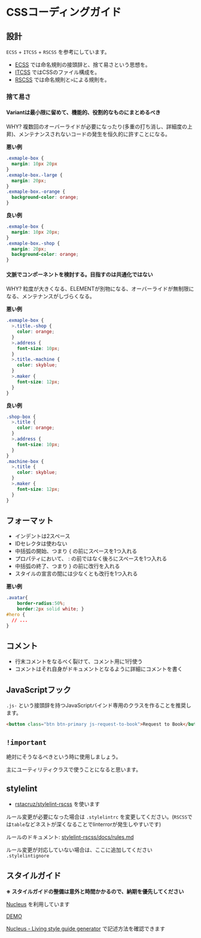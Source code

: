 # CSSコーディングガイド

## 設計
`ECSS` + `ITCSS` + `RSCSS` を参考にしています。

- [ECSS](http://ecss.io/) では命名規則の接頭辞と、捨て易さという思想を。
- [ITCSS](http://itcss.io/) ではCSSのファイル構成を。
- [RSCSS](http://rscss.io/) では命名規則と`>`による規則を。

### 捨て易さ
#### Variantは最小限に留めて、機能的、役割的なものにまとめるべき

WHY? 複数回のオーバーライドが必要になったり(多重の打ち消し、詳細度の上昇)、メンテナンスされないコードの発生を恒久的に許すことになる。

**悪い例**
```css
.exmaple-box {
  margin: 10px 20px
}
.exmaple-box.-large {
  margin: 20px;
}
.exmaple-box.-orange {
  background-color: orange;
}
```

**良い例**
```css
.exmaple-box {
  margin: 10px 20px;
}
.exmaple-box.-shop {
  margin: 20px;
  background-color: orange;
}
```

#### 文脈でコンポーネントを検討する。目指すのは共通化ではない

WHY? 粒度が大きくなる、ELEMENTが別物になる、オーバーライドが無制限になる、メンテナンスがしづらくなる。

**悪い例**
```scss
.exmaple-box {
  >.title.-shop {
    color: orange;
  }
  >.address {
    font-size: 10px;
  }
  >.title.-machine {
    color: skyblue;
  }
  >.maker {
    font-size: 12px;
  }
}
```

**良い例**
```scss
.shop-box {
  >.title {
    color: orange;
  }
  >.address {
    font-size: 10px;
  }
}
.machine-box {
  >.title {
    color: skyblue;
  }
  >.maker {
    font-size: 12px;
  }
}
```

## フォーマット
- インデントは2スペース
- IDセレクタは使わない
- 中括弧の開始、つまり { の前にスペースを1つ入れる
- プロパティにおいて、 : の前ではなく後ろにスペースを1つ入れる
- 中括弧の終了、つまり } の前に改行を入れる
- スタイルの宣言の間には少なくとも改行を1つ入れる

**悪い例**
```css
.avatar{
    border-radius:50%;
    border:2px solid white; }
#hero {
  // ...
}
```

## コメント
- 行末コメントをなるべく裂けて、コメント用に1行使う
- コメントはそれ自身がドキュメントとなるように詳細にコメントを書く


## JavaScriptフック
`.js-` という接頭辞を持つJavaScriptバインド専用のクラスを作ることを推奨します。

```html
<button class="btn btn-primary js-request-to-book">Request to Book</button>
```

## `!important`
絶対にそうなるべきという時に使用しましょう。

主にユーティリティクラスで使うことになると思います。

## stylelint
- [rstacruz/stylelint-rscss](https://github.com/rstacruz/stylelint-rscss) を使います

ルール変更が必要になった場合は `.stylelintrc` を変更してください。(`RSCSS`では`table`などネストが深くなることでlinterrorが発生しやすいです)

ルールのドキュメント: [stylelint-rscss/docs/rules.md](https://github.com/rstacruz/stylelint-rscss/blob/master/docs/rules.md)

ルール変更が対応していない場合は、ここに追加してください `.stylelintignore`

## スタイルガイド

**※ スタイルガイドの整備は意外と時間かかるので、納期を優先してください**

[Nucleus](https://holidaypirates.github.io/nucleus/) を利用しています

[DEMO](https://holidaypirates.github.io/nucleus/demo/)

[Nucleus - Living style guide generator](https://holidaypirates.github.io/nucleus/getting-started.html) で記述方法を確認できます